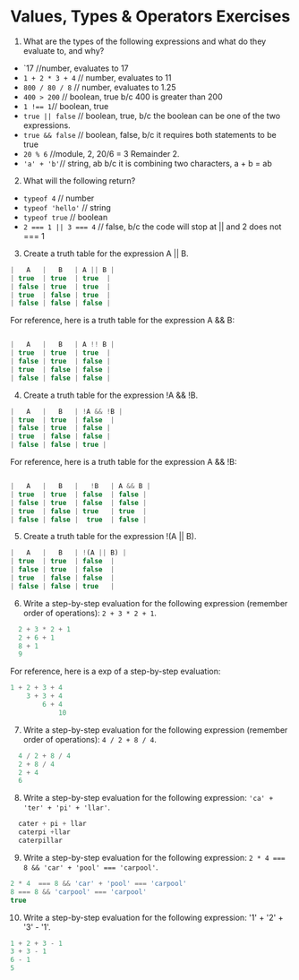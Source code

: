 # Values, Types & Operators Exercises

1. What are the types of the following expressions and what do they evaluate to, and why?
* `17       //number, evaluates to 17
* `1 + 2 * 3 + 4` // number, evaluates to 11
* `800 / 80 / 8` // number, evaluates to 1.25
* `400 > 200` // boolean, true b/c 400 is greater than 200
* `1 !== 1`// boolean, true
* `true || false` // boolean, true, b/c the boolean can be one of the two expressions.
* `true && false` // boolean, false, b/c it requires both statements to be true
* `20 % 6` //module, 2, 20/6 = 3 Remainder 2.
* `'a' + 'b'`// string, ab b/c it is combining two characters, a + b = ab

2. What will the following return?
* `typeof 4` // number
*  `typeof 'hello'` // string
*  `typeof true` // boolean
* `2 === 1 || 3 === 4` // false, b/c the code will stop at || and 2 does not === 1

3. Create a truth table for the expression A || B.
```js
|   A   |   B   | A || B |
| true  | true  | true  |
| false | true  | true  |
| true  | false | true  |
| false | false | false |
```
For reference, here is a truth table for the expression A && B:

``` js

|   A   |   B   | A !! B |
| true  | true  | true  |
| false | true  | false |
| true  | false | false |
| false | false | false |


```
4. Create a truth table for the expression !A && !B.
``` js
|   A   |   B   | !A && !B |
| true  | true  | false  |
| false | true  | false |
| true  | false | false |
| false | false | true |
```
For reference, here is a truth table for the expression A && !B:

``` js

|   A   |   B   |   !B   | A && B |
| true  | true  | false  | false |
| false | true  | false  | false |
| true  | false | true   | true  |
| false | false |  true  | false |

```
5. Create a truth table for the expression !(A || B).
```js
|   A   |   B   | !(A || B) |
| true  | true  | false  | 
| false | true  | false  |
| true  | false | false  |
| false | false | true   |
```
6. Write a step-by-step evaluation for the following expression (remember order of operations): `2 + 3 * 2 + 1`.
``` js
  2 + 3 * 2 + 1
  2 + 6 + 1
  8 + 1
  9
```
  For reference, here is a exp of a step-by-step evaluation:

  ```js
  1 + 2 + 3 + 4  
      3 + 3 + 4
          6 + 4
              10
  ```


 7. Write a step-by-step evaluation for the following expression (remember order of operations): `4 / 2 + 8 / 4`.
``` js
  4 / 2 + 8 / 4
  2 + 8 / 4
  2 + 4
  6
```

 8. Write a step-by-step evaluation for the following expression: `'ca' + 'ter' + 'pi' + 'llar'`.
``` js
  cater + pi + llar
  caterpi +llar
  caterpillar
 ```
 9. Write a step-by-step evaluation for the following expression: `2 * 4 === 8 && 'car' + 'pool' === 'carpool'`.
 ``` js
 2 * 4  === 8 && 'car' + 'pool' === 'carpool'
 8 === 8 && 'carpool' === 'carpool'
 true
```
10. Write a step-by-step evaluation for the following expression: '1' + '2' + '3' - '1'.
```js
1 + 2 + 3 - 1
3 + 3 - 1
6 - 1 
5
```

